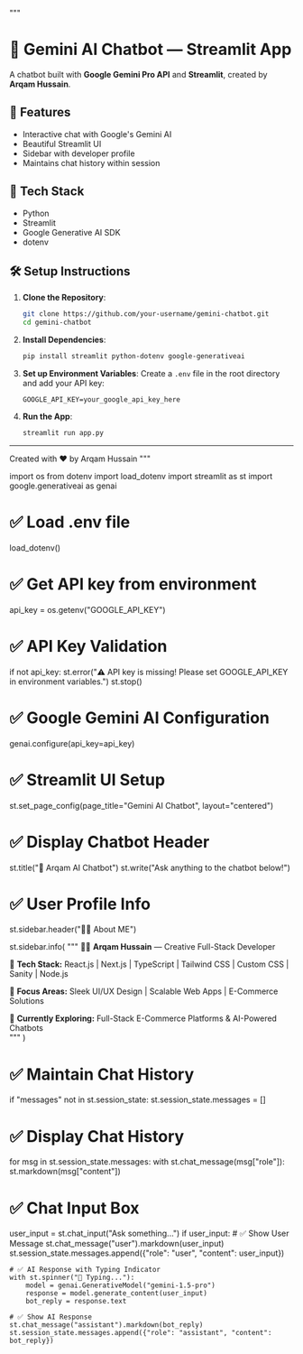 """
# 🤖 Gemini AI Chatbot — Streamlit App

A chatbot built with **Google Gemini Pro API** and **Streamlit**, created by **Arqam Hussain**.

## 🔧 Features
- Interactive chat with Google's Gemini AI
- Beautiful Streamlit UI
- Sidebar with developer profile
- Maintains chat history within session

## 🚀 Tech Stack
- Python
- Streamlit
- Google Generative AI SDK
- dotenv

## 🛠️ Setup Instructions

1. **Clone the Repository**:
    ```bash
    git clone https://github.com/your-username/gemini-chatbot.git
    cd gemini-chatbot
    ```

2. **Install Dependencies**:
    ```bash
    pip install streamlit python-dotenv google-generativeai
    ```

3. **Set up Environment Variables**:
    Create a `.env` file in the root directory and add your API key:
    ```
    GOOGLE_API_KEY=your_google_api_key_here
    ```

4. **Run the App**:
    ```bash
    streamlit run app.py
    ```

---

Created with ❤️ by Arqam Hussain
"""

import os
from dotenv import load_dotenv
import streamlit as st
import google.generativeai as genai

# ✅ Load .env file
load_dotenv()

# ✅ Get API key from environment
api_key = os.getenv("GOOGLE_API_KEY")

# ✅ API Key Validation
if not api_key:
    st.error("⚠️ API key is missing! Please set GOOGLE_API_KEY in environment variables.")
    st.stop()

# ✅ Google Gemini AI Configuration
genai.configure(api_key=api_key)

# ✅ Streamlit UI Setup
st.set_page_config(page_title="Gemini AI Chatbot", layout="centered")

# ✅ Display Chatbot Header
st.title("🤖 Arqam AI Chatbot")
st.write("Ask anything to the chatbot below!")

# ✅ User Profile Info
st.sidebar.header("👨‍💻 About ME")

st.sidebar.info(
    """
👨‍💻 **Arqam Hussain** — Creative Full-Stack Developer  

🚀 **Tech Stack:** React.js | Next.js | TypeScript | Tailwind CSS | Custom CSS | Sanity | Node.js  

🎨 **Focus Areas:** Sleek UI/UX Design | Scalable Web Apps | E-Commerce Solutions  

🤖 **Currently Exploring:** Full-Stack E-Commerce Platforms & AI-Powered Chatbots  
"""
)

# ✅ Maintain Chat History
if "messages" not in st.session_state:
    st.session_state.messages = []

# ✅ Display Chat History
for msg in st.session_state.messages:
    with st.chat_message(msg["role"]):
        st.markdown(msg["content"])

# ✅ Chat Input Box
user_input = st.chat_input("Ask something...")
if user_input:
    # ✅ Show User Message
    st.chat_message("user").markdown(user_input)
    st.session_state.messages.append({"role": "user", "content": user_input})

    # ✅ AI Response with Typing Indicator
    with st.spinner("🤖 Typing..."):
        model = genai.GenerativeModel("gemini-1.5-pro")
        response = model.generate_content(user_input)
        bot_reply = response.text

    # ✅ Show AI Response
    st.chat_message("assistant").markdown(bot_reply)
    st.session_state.messages.append({"role": "assistant", "content": bot_reply})
